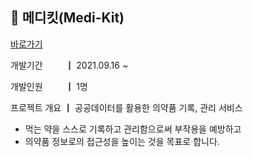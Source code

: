 ## 💊 메디킷(Medi-Kit)
 [바로가기](http://medikit.site/)

개발기간 　　 ┃ 2021.09.16 ~

개발인원 　　 ┃ 1명

프로젝트 개요 ┃ 공공데이터를 활용한 의약품 기록, 관리 서비스

- 먹는 약을 스스로 기록하고 관리함으로써 부작용을 예방하고
- 의약품 정보로의 접근성을 높이는 것을 목표로 합니다.
